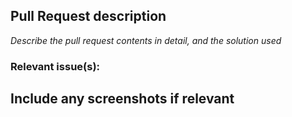 ## Pull Request description
*Describe the pull request contents in detail, and the solution used*

### Relevant issue(s):

## Include any screenshots if relevant
